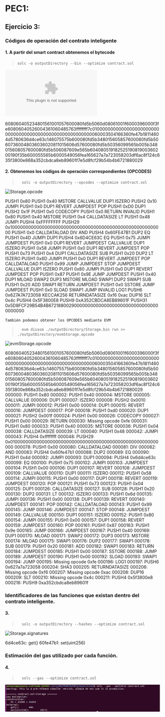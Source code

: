 # PEC1:

## Ejercicio 3: 

### Códigos de operación del contrato inteligente

####  1. A partir del smart contract obtenemos el bytecode
>     solc -o outputDirectory --bin --optimize contract.sol

![Storage.bin](./outputDirectory/Storage.bin)

> 
608060405234801561001057600080fd5b5060d08061001f6000396000f3fe60806040526004361060485763ffffffff7c010000000000000000000000000000000000000000000000000000000060003504166360fe47b18114604d5780636d4ce63c146075575b600080fd5b348015605857600080fd5b50607360048036036020811015606d57600080fd5b50356099565b005b348015608057600080fd5b506087609e565b60408051918252519081900360200190f35b600055565b6000549056fea165627a7a723058203df6ac8f124c635f3800e868a352cbdca8eb89601f7e5d8fcf29b54b4b6721880029

####  2. Obtenemos los códigos de operación correspondientes (OPCODES)
       
>       solc -o outputDirectory --opcodes --optimize contract.sol
  
![Storage.opcode](./outputDirectory/Storage.opcode)

>
PUSH1 0x80 PUSH1 0x40 MSTORE CALLVALUE DUP1 ISZERO PUSH2 0x10 JUMPI PUSH1 0x0 DUP1 REVERT JUMPDEST POP PUSH1 0xD0 DUP1 PUSH2 0x1F PUSH1 0x0 CODECOPY PUSH1 0x0 RETURN INVALID PUSH1 0x80 PUSH1 0x40 MSTORE PUSH1 0x4 CALLDATASIZE LT PUSH1 0x48 JUMPI PUSH4 0xFFFFFFFF PUSH29 0x100000000000000000000000000000000000000000000000000000000 PUSH1 0x0 CALLDATALOAD DIV AND PUSH4 0x60FE47B1 DUP2 EQ PUSH1 0x4D JUMPI DUP1 PUSH4 0x6D4CE63C EQ PUSH1 0x75 JUMPI JUMPDEST PUSH1 0x0 DUP1 REVERT JUMPDEST CALLVALUE DUP1 ISZERO PUSH1 0x58 JUMPI PUSH1 0x0 DUP1 REVERT JUMPDEST POP PUSH1 0x73 PUSH1 0x4 DUP1 CALLDATASIZE SUB PUSH1 0x20 DUP2 LT ISZERO PUSH1 0x6D JUMPI PUSH1 0x0 DUP1 REVERT JUMPDEST POP CALLDATALOAD PUSH1 0x99 JUMP JUMPDEST STOP JUMPDEST CALLVALUE DUP1 ISZERO PUSH1 0x80 JUMPI PUSH1 0x0 DUP1 REVERT JUMPDEST POP PUSH1 0x87 PUSH1 0x9E JUMP JUMPDEST PUSH1 0x40 DUP1 MLOAD SWAP2 DUP3 MSTORE MLOAD SWAP1 DUP2 SWAP1 SUB PUSH1 0x20 ADD SWAP1 RETURN JUMPDEST PUSH1 0x0 SSTORE JUMP JUMPDEST PUSH1 0x0 SLOAD SWAP1 JUMP INVALID LOG1 PUSH6 0x627A7A723058 KECCAK256 RETURNDATASIZE 0xf6 0xac DUP16 SLT 0x4c PUSH4 0x5F3800E8 PUSH9 0xA352CBDCA8EB89601F PUSH31 0x5D8FCF29B54B4B672188002900000000000000000000000000000000000000

~~~
También podemos obtener los OPCODES mediante EVM
~~~

>       evm disasm ./outputDirectory/Storage.bin run >> ./outputDirectory/evmStorage.opcode

![evmStorage.opcode](./outputDirectory/evmStorage.opcode)
   
>
608060405234801561001057600080fd5b5060d08061001f6000396000f3fe60806040526004361060485763ffffffff7c010000000000000000000000000000000000000000000000000000000060003504166360fe47b18114604d5780636d4ce63c146075575b600080fd5b348015605857600080fd5b50607360048036036020811015606d57600080fd5b50356099565b005b348015608057600080fd5b506087609e565b60408051918252519081900360200190f35b600055565b6000549056fea165627a7a723058203df6ac8f124c635f3800e868a352cbdca8eb89601f7e5d8fcf29b54b4b6721880029
000000: PUSH1 0x80
000002: PUSH1 0x40
000004: MSTORE
000005: CALLVALUE
000006: DUP1
000007: ISZERO
000008: PUSH2 0x0010
000011: JUMPI
000012: PUSH1 0x00
000014: DUP1
000015: REVERT
000016: JUMPDEST
000017: POP
000018: PUSH1 0xd0
000020: DUP1
000021: PUSH2 0x001f
000024: PUSH1 0x00
000026: CODECOPY
000027: PUSH1 0x00
000029: RETURN
000030: Missing opcode 0xfe
000031: PUSH1 0x80
000033: PUSH1 0x40
000035: MSTORE
000036: PUSH1 0x04
000038: CALLDATASIZE
000039: LT
000040: PUSH1 0x48
000042: JUMPI
000043: PUSH4 0xffffffff
000048: PUSH29 0x0100000000000000000000000000000000000000000000000000000000
000078: PUSH1 0x00
000080: CALLDATALOAD
000081: DIV
000082: AND
000083: PUSH4 0x60fe47b1
000088: DUP2
000089: EQ
000090: PUSH1 0x4d
000092: JUMPI
000093: DUP1
000094: PUSH4 0x6d4ce63c
000099: EQ
000100: PUSH1 0x75
000102: JUMPI
000103: JUMPDEST
000104: PUSH1 0x00
000106: DUP1
000107: REVERT
000108: JUMPDEST
000109: CALLVALUE
000110: DUP1
000111: ISZERO
000112: PUSH1 0x58
000114: JUMPI
000115: PUSH1 0x00
000117: DUP1
000118: REVERT
000119: JUMPDEST
000120: POP
000121: PUSH1 0x73
000123: PUSH1 0x04
000125: DUP1
000126: CALLDATASIZE
000127: SUB
000128: PUSH1 0x20
000130: DUP2
000131: LT
000132: ISZERO
000133: PUSH1 0x6d
000135: JUMPI
000136: PUSH1 0x00
000138: DUP1
000139: REVERT
000140: JUMPDEST
000141: POP
000142: CALLDATALOAD
000143: PUSH1 0x99
000145: JUMP
000146: JUMPDEST
000147: STOP
000148: JUMPDEST
000149: CALLVALUE
000150: DUP1
000151: ISZERO
000152: PUSH1 0x80
000154: JUMPI
000155: PUSH1 0x00
000157: DUP1
000158: REVERT
000159: JUMPDEST
000160: POP
000161: PUSH1 0x87
000163: PUSH1 0x9e
000165: JUMP
000166: JUMPDEST
000167: PUSH1 0x40
000169: DUP1
000170: MLOAD
000171: SWAP2
000172: DUP3
000173: MSTORE
000174: MLOAD
000175: SWAP1
000176: DUP2
000177: SWAP1
000178: SUB
000179: PUSH1 0x20
000181: ADD
000182: SWAP1
000183: RETURN
000184: JUMPDEST
000185: PUSH1 0x00
000187: SSTORE
000188: JUMP
000189: JUMPDEST
000190: PUSH1 0x00
000192: SLOAD
000193: SWAP1
000194: JUMP
000195: Missing opcode 0xfe
000196: LOG1
000197: PUSH6 0x627a7a723058
000204: SHA3
000205: RETURNDATASIZE
000206: Missing opcode 0xf6
000207: Missing opcode 0xac
000208: DUP16
000209: SLT
000210: Missing opcode 0x4c
000211: PUSH4 0x5f3800e8
000216: PUSH9 0xa352cbdca8eb89601f


### Identificadores de las funciones que existan dentro del contrato inteligente. 

####  3.
>       solc -o outputDirectory --hashes --optimize contract.sol
   
![Storage.signatures](./outputDirectory/Storage.signatures)

>
6d4ce63c: get()
60fe47b1: set(uint256)

### Estimación del gas utilizado por cada función. 

####  4.
>       solc --gas --optimize contract.sol
   
   ![img1](./images/estimated_gas.png)

